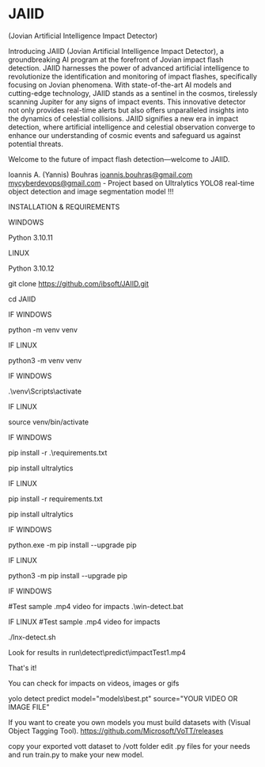 # JAIID
(Jovian Artificial Intelligence Impact Detector)

Introducing JΑΙΙD (Jovian Artificial Intelligence Impact Detector), a groundbreaking AI program at the forefront of Jovian impact flash detection.
JΑΙΙD harnesses the power of advanced artificial intelligence to revolutionize the identification and monitoring of impact flashes, specifically focusing on Jovian phenomena. With state-of-the-art AI models and cutting-edge technology, JΑΙΙD stands as a sentinel in the cosmos, tirelessly scanning Jupiter for any signs of impact events. This innovative detector not only provides real-time alerts but also offers unparalleled insights into the dynamics of celestial collisions. JΑΙΙD signifies a new era in impact detection, where artificial intelligence and celestial observation converge to enhance our understanding of cosmic events and safeguard us against potential threats.

Welcome to the future of impact flash detection—welcome to JΑΙΙD.

Ioannis A. (Yannis) Bouhras <ioannis.bouhras@gmail.com> <mycyberdevops@gmail.com> - Project based on Ultralytics YOLO8 real-time object detection and image segmentation model !!!

INSTALLATION & REQUIREMENTS

WINDOWS

Python 3.10.11

LINUX

Python 3.10.12

git clone https://github.com/ibsoft/JAIID.git

cd JAIID

IF WINDOWS

python -m venv venv

IF LINUX 

python3 -m venv venv

IF WINDOWS

.\venv\Scripts\activate

IF LINUX

source venv/bin/activate

IF WINDOWS

pip install -r .\requirements.txt

pip install ultralytics
 
IF LINUX

pip install -r requirements.txt

pip install ultralytics

IF WINDOWS

python.exe -m pip install --upgrade pip

IF LINUX

python3 -m pip install --upgrade pip

IF WINDOWS 

#Test sample .mp4 video for impacts
.\win-detect.bat

IF LINUX 
#Test sample .mp4 video for impacts

./lnx-detect.sh

Look for results in run\\detect\\predict\\impactTest1.mp4

That's it!

You can check for impacts on videos, images or gifs

yolo detect predict model="models\\best.pt" source="YOUR VIDEO OR IMAGE FILE"

If you want to create you own models you must build datasets with (Visual Object Tagging Tool). https://github.com/Microsoft/VoTT/releases

copy your exported vott dataset to /vott folder edit .py files for your needs and run train.py to make your new model.



